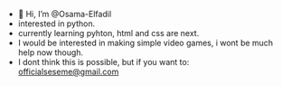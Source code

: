 - 👋 Hi, I’m @Osama-Elfadil
- interested in python.
- currently learning pyhton, html and css are next.
- I would be interested in making simple video games, i wont be much help now though.
- I dont think this is possible, but if you want to: officialseseme@gmail.com

<!---
Osama-Elfadil/Osama-Elfadil is a ✨ special ✨ repository because its `README.md` (this file) appears on your GitHub profile.
You can click the Preview link to take a look at your changes.
--->
